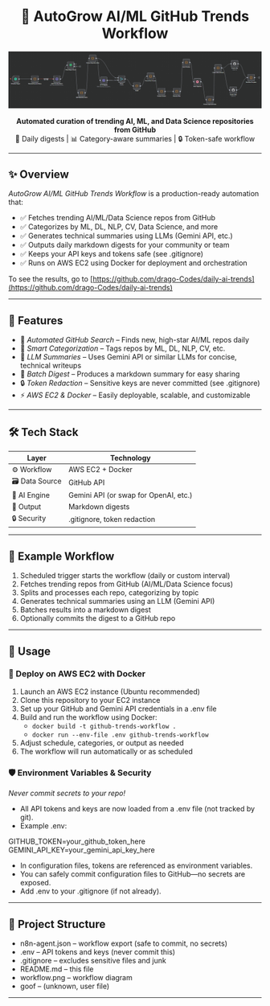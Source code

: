 <h1 align="center">🤖 AutoGrow AI/ML GitHub Trends Workflow</h1>

<p align="center">
  <img src="Workflow.png" alt="Workflow Overview" width="700"/>
</p>

<p align="center">
  <b>Automated curation of trending AI, ML, and Data Science repositories from GitHub</b><br>
  🚀 Daily digests | 📊 Category-aware summaries | 🔒 Token-safe workflow
</p>

---

## ✨ Overview

*AutoGrow AI/ML GitHub Trends Workflow* is a production-ready automation that:

- ✅ Fetches trending AI/ML/Data Science repos from GitHub
- ✅ Categorizes by ML, DL, NLP, CV, Data Science, and more
- ✅ Generates technical summaries using LLMs (Gemini API, etc.)
- ✅ Outputs daily markdown digests for your community or team
- ✅ Keeps your API keys and tokens safe (see .gitignore)
- ✅ Runs on AWS EC2 using Docker for deployment and orchestration

To see the results, go to [https://github.com/drago-Codes/daily-ai-trends](https://github.com/drago-Codes/daily-ai-trends)

---

## 🚀 Features

- 🤖 *Automated GitHub Search* – Finds new, high-star AI/ML repos daily
- 🧠 *Smart Categorization* – Tags repos by ML, DL, NLP, CV, etc.
- 📝 *LLM Summaries* – Uses Gemini API or similar LLMs for concise, technical writeups
- 📅 *Batch Digest* – Produces a markdown summary for easy sharing
- 🔒 *Token Redaction* – Sensitive keys are never committed (see .gitignore)
- ⚡ *AWS EC2 & Docker* – Easily deployable, scalable, and customizable

---

## 🛠 Tech Stack

| Layer         | Technology         |
|---------------|-------------------|
| ⚙ Workflow   | AWS EC2 + Docker  |
| 🗃 Data Source | GitHub API         |
| 🧠 AI Engine  | Gemini API (or swap for OpenAI, etc.) |
| 📄 Output     | Markdown digests   |
| 🔒 Security   | .gitignore, token redaction |

---

## 🧪 Example Workflow

1. Scheduled trigger starts the workflow (daily or custom interval)
2. Fetches trending repos from GitHub (AI/ML/Data Science focus)
3. Splits and processes each repo, categorizing by topic
4. Generates technical summaries using an LLM (Gemini API)
5. Batches results into a markdown digest
6. Optionally commits the digest to a GitHub repo

---

## 🧰 Usage

### 🔧 Deploy on AWS EC2 with Docker

1. Launch an AWS EC2 instance (Ubuntu recommended)
2. Clone this repository to your EC2 instance
3. Set up your GitHub and Gemini API credentials in a .env file
4. Build and run the workflow using Docker:
   - `docker build -t github-trends-workflow .`
   - `docker run --env-file .env github-trends-workflow`
5. Adjust schedule, categories, or output as needed
6. The workflow will run automatically or as scheduled

### 🛡 Environment Variables & Security

*Never commit secrets to your repo!*

- All API tokens and keys are now loaded from a .env file (not tracked by git).
- Example .env:

GITHUB_TOKEN=your_github_token_here
GEMINI_API_KEY=your_gemini_api_key_here

- In configuration files, tokens are referenced as environment variables.
- You can safely commit configuration files to GitHub—no secrets are exposed.
- Add .env to your .gitignore (if not already).

---

## 📂 Project Structure

- n8n-agent.json – workflow export (safe to commit, no secrets)
- .env – API tokens and keys (never commit this)
- .gitignore – excludes sensitive files and junk
- README.md – this file
- workflow.png – workflow diagram
- goof – (unknown, user file)

---
